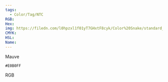 ```yaml
---
tags:
  - Color/Tag/NTC
RGB:
Hex:
img: https://filedn.com/l0hpzxl1f01yT7GHxtF8cyk/Color%20Snake/standard_csv_to_svg/E0B0FF.svg
CMYK:
HSL:
Name:
---
```

Mauve
```palette
#E0B0FF
```
RGB
